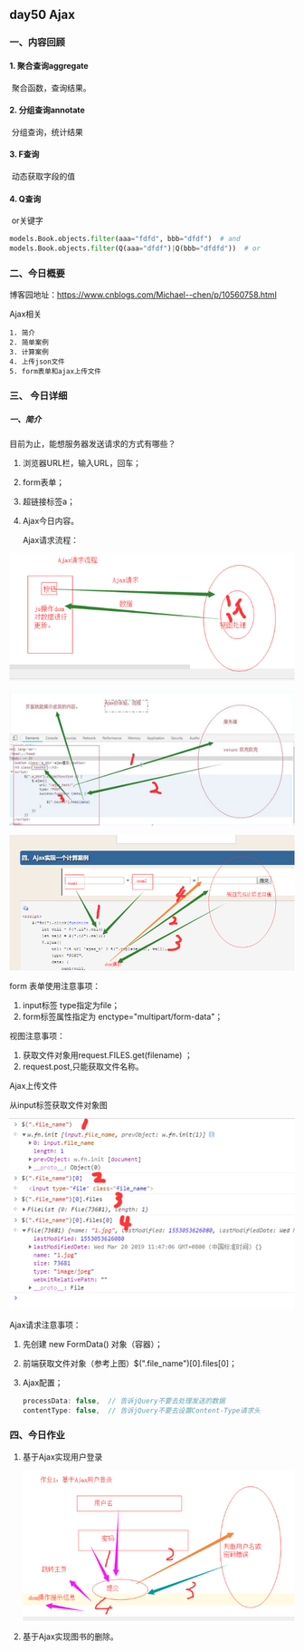 ## day50 Ajax

### 一、内容回顾

#### 1. 聚合查询aggregate

​	聚合函数，查询结果。

#### 2. 分组查询annotate

​	分组查询，统计结果

#### 3. F查询

​	动态获取字段的值

#### 4. Q查询

​	or关键字

```python
models.Book.objects.filter(aaa="fdfd", bbb="dfdf")  # and
models.Book.objects.filter(Q(aaa="dfdf")|Q(bbb="dfdfd"))  # or
```



### 二、今日概要

博客园地址：https://www.cnblogs.com/Michael--chen/p/10560758.html

Ajax相关

 	1. 简介
 	2. 简单案例
 	3. 计算案例
 	4. 上传json文件
 	5. form表单和ajax上传文件



### 三、 今日详细

##### 一、简介

目前为止，能想服务器发送请求的方式有哪些？

1. 浏览器URL栏，输入URL，回车；

2. form表单；

3. 超链接标签a；

4. Ajax今日内容。

   Ajax请求流程：

![1553044791643](assert/1553044791643.png)

![1111](assert/1111.png)



![1553048097185](assert/1553048097185.png)



form 表单使用注意事项：

1. input标签 type指定为file；
2. form标签属性指定为 enctype="multipart/form-data"；

视图注意事项：

1. 获取文件对象用request.FILES.get(filename) ；
2. request.post,只能获取文件名称。



Ajax上传文件

从input标签获取文件对象图

![1553055192684](assert/1553055192684.png)

Ajax请求注意事项：

1. 先创建 new FormData() 对象（容器）；

2. 前端获取文件对象（参考上图）$(".file_name")[0].files[0]；

3. Ajax配置；

   ```js
   processData: false,  // 告诉jQuery不要去处理发送的数据
   contentType: false,  // 告诉jQuery不要去设置Content-Type请求头
   ```



### 四、今日作业

 1. 基于Ajax实现用户登录

    ![1553056270680](assert/1553056270680.png)

 2. 基于Ajax实现图书的删除。







